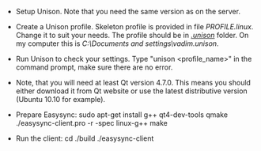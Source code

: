 ﻿* Setup Unison. Note that you need the same version as on the server.

* Create a Unison profile. Skeleton profile is provided in file *PROFILE.linux*. Change it to suit your needs. The profile should be in [*.unison*](http://www.seas.upenn.edu/~bcpierce/unison//download/releases/stable/unison-manual.html#unisondir) folder. On my computer this is *C:\Documents and settings\vadim\.unison*.

* Run Unison to check your settings. Type "unison <profile_name>" in the command prompt, make sure there are no error.

* Note, that you will need at least Qt version 4.7.0. This means you should either download it from Qt website or use the latest distributive version (Ubuntu 10.10 for example).

* Prepare Easysync:
    sudo apt-get install g++ qt4-dev-tools
    qmake ./easysync-client.pro -r -spec linux-g++
    make
    
* Run the client:
    cd ./build
    ./easysync-client
    